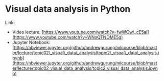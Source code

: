 # Visual data analysis in Python

Link:  
- Video lecture: [https://www.youtube.com/watch?v=fwWCw\_cE5aI](https://www.youtube.com/watch?v=WNoQTNOME5g)  
- Jupyter Notebook: [https://nbviewer.jupyter.org/github/andrewgurung/mlcourse/blob/master/lecture/topic02\_visual\_data\_analysis/topic2\_visual\_data\_analysis.ipynb](https://nbviewer.jupyter.org/github/andrewgurung/mlcourse/blob/master/lecture/topic02_visual_data_analysis/topic2_visual_data_analysis.ipynb)

